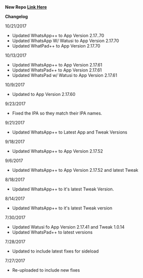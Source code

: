 **New Repo [Link Here](https://github.com/JMccormick264/WhatsAppPP)**

**Changelog**

10/21/2017

 - Updated WhatsApp++ to App Version 2.17..70
 - Updated WhatsApp W/ Watusi to App Version 2.17.70
 - Updated WhatPad++ to App Version 2.17.70

10/13/2017

 - Updated WhatsApp++ to App Version 2.17.61
 - Updated WhatsPad++ to App Version 2.17.61
 - Updated WhatsPad w/ Watusi to App Version 2.17.61

10/9/2017

 - Updated to App Version 2.17.60

9/23/2017

 - Fixed the IPA so they match their IPA names.

9/21/2017

 - Updated WhatsApp++ to Latest App and Tweak Versions

9/18/2017

 - Updated WhatsApp++ to App Version 2.17.52

9/6/2017

 - Updated WhatsApp++ to App Version 2.17.52 and latest Tweak

8/18/2017

 - Updated WhatsApp++ to it's latest Tweak Version.

8/14/2017

 - Updated WhatsApp++ to it's latest Tweak version

7/30/2017
 - Updated Watusi fo App Version 2.17.41 and Tweak 1.0.14
 - Updated WhatsPad++ to latest versions

7/28/2017

 - Updated to include latest fixes for sideload

7/27/2017

 - Re-uploaded to include new fixes
